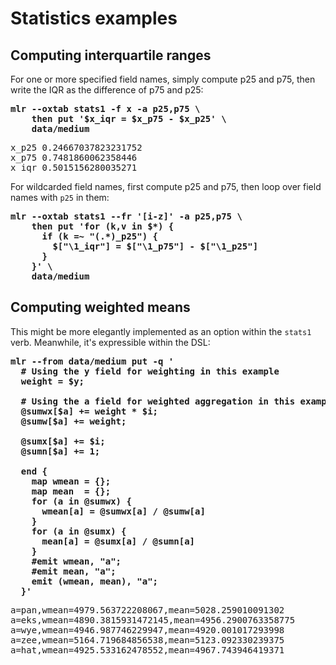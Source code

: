 <!---  PLEASE DO NOT EDIT DIRECTLY. EDIT THE .md.in FILE PLEASE. --->
# Statistics examples

## Computing interquartile ranges

For one or more specified field names, simply compute p25 and p75, then write the IQR as the difference of p75 and p25:

<pre class="pre-highlight">
<b>mlr --oxtab stats1 -f x -a p25,p75 \</b>
<b>    then put '$x_iqr = $x_p75 - $x_p25' \</b>
<b>    data/medium </b>
</pre>
<pre class="pre-non-highlight">
x_p25 0.24667037823231752
x_p75 0.7481860062358446
x_iqr 0.5015156280035271
</pre>

For wildcarded field names, first compute p25 and p75, then loop over field names with `p25` in them:

<pre class="pre-highlight">
<b>mlr --oxtab stats1 --fr '[i-z]' -a p25,p75 \</b>
<b>    then put 'for (k,v in $*) {</b>
<b>      if (k =~ "(.*)_p25") {</b>
<b>        $["\1_iqr"] = $["\1_p75"] - $["\1_p25"]</b>
<b>      }</b>
<b>    }' \</b>
<b>    data/medium </b>
</pre>

## Computing weighted means

This might be more elegantly implemented as an option within the `stats1` verb. Meanwhile, it's expressible within the DSL:

<pre class="pre-highlight">
<b>mlr --from data/medium put -q '</b>
<b>  # Using the y field for weighting in this example</b>
<b>  weight = $y;</b>
<b></b>
<b>  # Using the a field for weighted aggregation in this example</b>
<b>  @sumwx[$a] += weight * $i;</b>
<b>  @sumw[$a] += weight;</b>
<b></b>
<b>  @sumx[$a] += $i;</b>
<b>  @sumn[$a] += 1;</b>
<b></b>
<b>  end {</b>
<b>    map wmean = {};</b>
<b>    map mean  = {};</b>
<b>    for (a in @sumwx) {</b>
<b>      wmean[a] = @sumwx[a] / @sumw[a]</b>
<b>    }</b>
<b>    for (a in @sumx) {</b>
<b>      mean[a] = @sumx[a] / @sumn[a]</b>
<b>    }</b>
<b>    #emit wmean, "a";</b>
<b>    #emit mean, "a";</b>
<b>    emit (wmean, mean), "a";</b>
<b>  }'</b>
</pre>
<pre class="pre-non-highlight">
a=pan,wmean=4979.563722208067,mean=5028.259010091302
a=eks,wmean=4890.3815931472145,mean=4956.2900763358775
a=wye,wmean=4946.987746229947,mean=4920.001017293998
a=zee,wmean=5164.719684856538,mean=5123.092330239375
a=hat,wmean=4925.533162478552,mean=4967.743946419371
</pre>

